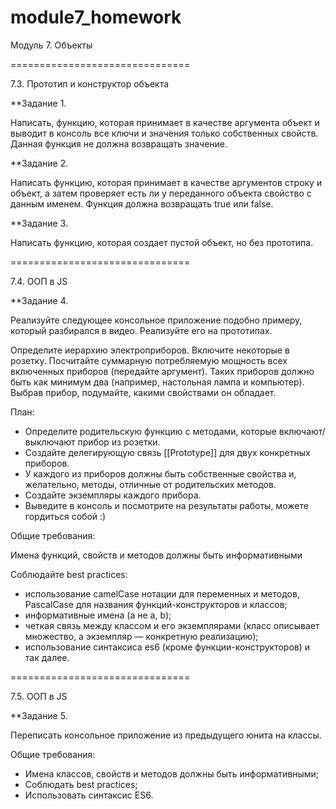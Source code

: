 # module7_homework
Модуль 7. Объекты

===============================

7.3. Прототип и конструктор объекта

**Задание 1.

Написать, функцию, которая принимает в качестве аргумента объект и выводит в консоль все ключи и значения только собственных свойств. Данная функция не должна возвращать значение.

**Задание 2.

Написать функцию, которая принимает в качестве аргументов строку и объект, а затем проверяет есть ли у переданного объекта свойство с данным именем. Функция должна возвращать true или false.

**Задание 3.

Написать функцию, которая создает пустой объект, но без прототипа.


===============================

7.4. ООП в JS

**Задание 4.

Реализуйте следующее консольное приложение подобно примеру, который разбирался в видео. Реализуйте его на прототипах.

Определите иерархию электроприборов. Включите некоторые в розетку. Посчитайте суммарную потребляемую мощность всех включенных приборов (передайте аргумент). 
Таких приборов должно быть как минимум два (например, настольная лампа и компьютер). Выбрав прибор, подумайте, какими свойствами он обладает.

План:

- Определите родительскую функцию с методами, которые включают/выключают прибор из розетки.
- Создайте делегирующую связь [[Prototype]] для двух конкретных приборов.
- У каждого из приборов должны быть собственные свойства и, желательно, методы, отличные от родительских методов.
- Создайте экземпляры каждого прибора.
- Выведите в консоль и посмотрите на результаты работы, можете гордиться собой :)

Общие требования:

Имена функций, свойств и методов должны быть информативными

Соблюдайте best practices:
- использование camelCase нотации для переменных и методов, PascalCase для названия функций-конструкторов и классов;
- информативные имена (а не a, b);
- четкая связь между классом и его экземплярами (класс описывает множество, а экземпляр — конкретную реализацию);
- использование синтаксиса es6 (кроме функции-конструкторов) и так далее.

===============================

7.5. ООП в JS

**Задание 5.

Переписать консольное приложение из предыдущего юнита на классы.

Общие требования:
- Имена классов, свойств и методов должны быть информативными;
- Соблюдать best practices;
- Использовать синтаксис ES6.
